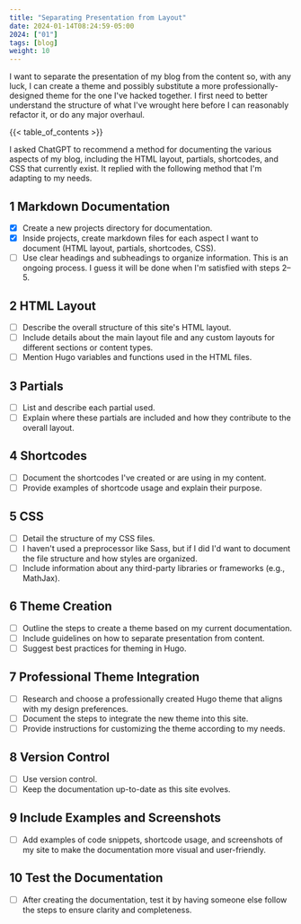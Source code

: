 ```yaml
---
title: "Separating Presentation from Layout"
date: 2024-01-14T08:24:59-05:00
2024: ["01"]
tags: [blog]
weight: 10
---
```

I want to separate the presentation of my blog from the content so, with any luck, I can create a theme and possibly substitute a more professionally-designed theme for the one I've hacked together. I first need to better understand the structure of what I've wrought here before I can reasonably refactor it, or do any major overhaul.
<!--more-->
{{< table_of_contents >}}

I asked ChatGPT to recommend a method for documenting the various aspects of my blog, including the HTML layout, partials, shortcodes, and CSS that currently exist. It replied with the following method that I'm adapting to my needs.

## 1 Markdown Documentation

- [x] Create a new projects directory for documentation.
- [x] Inside projects, create markdown files for each aspect I want to document (HTML layout, partials, shortcodes, CSS).
- [ ] Use clear headings and subheadings to organize information. This is an ongoing process. I guess it will be done when I'm satisfied with steps 2–5.

## 2 HTML Layout

- [ ] Describe the overall structure of this site's HTML layout.
- [ ] Include details about the main layout file and any custom layouts for different sections or content types.
- [ ] Mention Hugo variables and functions used in the HTML files.

## 3 Partials

- [ ] List and describe each partial used.
- [ ] Explain where these partials are included and how they contribute to the overall layout.

## 4 Shortcodes

- [ ] Document the shortcodes I've created or are using in my content.
- [ ] Provide examples of shortcode usage and explain their purpose.

## 5 CSS

- [ ] Detail the structure of my CSS files.
- [ ] I haven't used a preprocessor like Sass, but if I did I'd want to document the file structure and how styles are organized.
- [ ] Include information about any third-party libraries or frameworks (e.g., MathJax).

## 6 Theme Creation

- [ ] Outline the steps to create a theme based on my current documentation.
- [ ] Include guidelines on how to separate presentation from content.
- [ ] Suggest best practices for theming in Hugo.

## 7 Professional Theme Integration

- [ ] Research and choose a professionally created Hugo theme that aligns with my design preferences.
- [ ] Document the steps to integrate the new theme into this site.
- [ ] Provide instructions for customizing the theme according to my needs.

## 8 Version Control

- [ ] Use version control.
- [ ] Keep the documentation up-to-date as this site evolves.

## 9 Include Examples and Screenshots

- [ ] Add examples of code snippets, shortcode usage, and screenshots of my site to make the documentation more visual and user-friendly.

## 10 Test the Documentation

- [ ] After creating the documentation, test it by having someone else follow the steps to ensure clarity and completeness.
